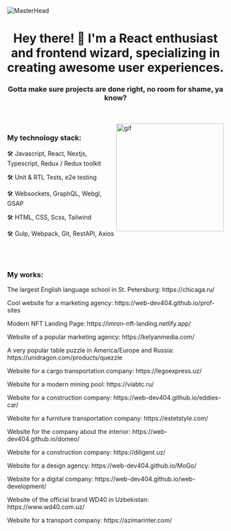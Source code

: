 ![MasterHead](https://lh3.googleusercontent.com/u/0/drive-viewer/AFDK6gM8qCbGwQBKLOchoAS_RtunCyEgFqaol19EttLFHqF_MhiVchB7m7CTW6pf3Ejd1uWNtqnuXMfXafgGQ3kQOr7ebSsOcA=w1920-h683)
<h1 align="center">Hey there! 👋 I'm a React enthusiast and frontend wizard, specializing in creating awesome user experiences.</h1>
<h3 align="center">Gotta make sure projects are done right, no room for shame, ya know?</h3>
<br> <br>
<img align="right" height="250" src="https://media3.giphy.com/media/qgQUggAC3Pfv687qPC/giphy.gif" alt="gif">
<h3>My technology stack:</h3>

🛠 Javascript, React, Nextjs, Typescript, Redux / Redux toolkit

🛠 Unit & RTL Tests, e2e testing

🛠 Websockets, GraphQL, Webgl, GSAP

🛠 HTML, CSS, Scss, Tailwind

🛠 Gulp, Webpack, Git, RestAPI, Axios

<br><br>
<h3>My works:</h3>
<p>The largest English language school in St. Petersburg: https://chicaga.ru/</p>
<p>Cool website for a marketing agency: https://web-dev404.github.io/prof-sites</p>
<p>Modern NFT Landing Page: https://imron-nft-landing.netlify.app/</p>
<p>Website of a popular marketing agency: https://kelyanmedia.com/</p>
<p>A very popular table puzzle in America/Europe and Russia: https://unidragon.com/products/quezzle</p>
<p>Website for a cargo transportation company: https://legoexpress.uz/</p>
<p>Website for a modern mining pool: https://viabtc.ru/</p>
<p>Website for a construction company: https://web-dev404.github.io/eddies-car/</p>
<p>Website for a furniture transportation company: https://estetstyle.com/</p>
<p>Website for the company about the interior: https://web-dev404.github.io/domeo/</p>
<p>Website for a construction company: https://diligent.uz/</p>
<p>Website for a design agency: https://web-dev404.github.io/MoGo/</p>
<p>Website for a digital company: https://web-dev404.github.io/web-development/</p>
<p>Website of the official brand WD40 in Uzbekistan: https://www.wd40.com.uz/</p>
<p>Website for a transport company: https://azimarinter.com/</p>
